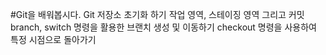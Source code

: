 #Git을 배워봅시다.
Git 저장소 초기화 하기
작업 영역, 스테이징 영역 그리고 커밋
branch, switch 명령을 활용한 브랜치 생성 및 이동하기
checkout 명령을 사용하여 특정 시점으로 돌아가기
